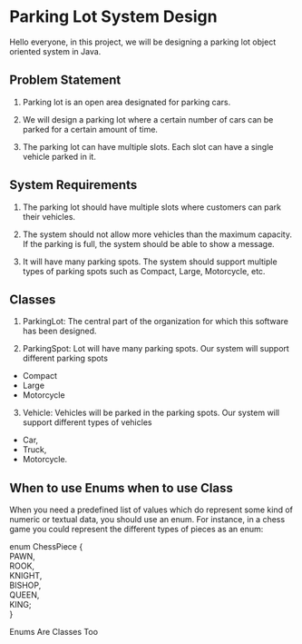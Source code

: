 # Parking Lot System Design

Hello everyone, in this project, we will be designing a parking lot object oriented system in Java.

## Problem Statement

1. Parking lot is an open area designated for parking cars.  

2. We will design a parking lot where a certain number of cars can be parked for a certain amount of time.  

3. The parking lot can have multiple slots. Each slot can have a single vehicle parked in it.

## System Requirements

1. The parking lot should have multiple slots where customers can park their vehicles.  

2. The system should not allow more vehicles than the maximum capacity. If the parking is full, the system should be able to show a message.  

3. It will have many parking spots. The system should support multiple types of parking spots such as Compact, Large, Motorcycle, etc.

## Classes

1. ParkingLot: The central part of the organization for which this software has been designed.  

2. ParkingSpot: Lot will have many parking spots. Our system will support different parking spots  
* Compact  
* Large  
* Motorcycle  
    
3. Vehicle: Vehicles will be parked in the parking spots. Our system will support different types of vehicles  
* Car,  
* Truck,  
* Motorcycle.

## When to use Enums when to use Class

When you need a predefined list of values which do represent some kind of numeric or textual data, you should use an enum. For instance, in a chess game you could represent the different types of pieces as an enum:  
  
enum ChessPiece {  
    PAWN,  
    ROOK,  
    KNIGHT,  
    BISHOP,  
    QUEEN,  
    KING;  
}  

Enums Are Classes Too